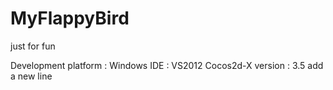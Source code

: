 # MyFlappyBird
just for fun

Development platform : Windows
IDE                  : VS2012
Cocos2d-X  version   : 3.5
add a new line